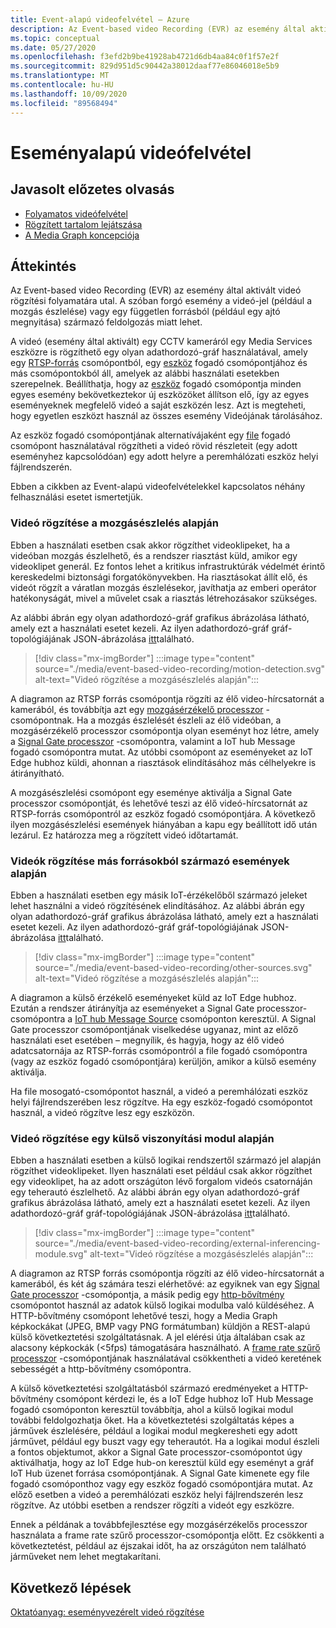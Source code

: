 ```yaml
---
title: Event-alapú videofelvétel – Azure
description: Az Event-based video Recording (EVR) az esemény által aktivált videó rögzítési folyamatára utal. A szóban forgó esemény a videós jel (például a mozgás észlelése) vagy egy független forrásból (például egy ajtó megnyitása) származó feldolgozásból származhat.  Ebben a cikkben az Event-alapú videofelvételekkel kapcsolatos néhány felhasználási esetet ismertetjük.
ms.topic: conceptual
ms.date: 05/27/2020
ms.openlocfilehash: f3efd2b9be41928ab4721d6db4aa84c0f1f57e2f
ms.sourcegitcommit: 829d951d5c90442a38012daaf77e86046018e5b9
ms.translationtype: MT
ms.contentlocale: hu-HU
ms.lasthandoff: 10/09/2020
ms.locfileid: "89568494"
---
```

# <a name="event-based-video-recording"></a>Eseményalapú videófelvétel  
 
## <a name="suggested-pre-reading"></a>Javasolt előzetes olvasás  

* [Folyamatos videófelvétel](continuous-video-recording-concept.md)
* [Rögzített tartalom lejátszása](video-playback-concept.md)
* [A Media Graph koncepciója](media-graph-concept.md)

## <a name="overview"></a>Áttekintés 

Az Event-based video Recording (EVR) az esemény által aktivált videó rögzítési folyamatára utal. A szóban forgó esemény a videó-jel (például a mozgás észlelése) vagy egy független forrásból (például egy ajtó megnyitása) származó feldolgozás miatt lehet. 

A videó (esemény által aktivált) egy CCTV kameráról egy Media Services eszközre is rögzíthető egy olyan adathordozó-gráf használatával, amely egy [RTSP-forrás](media-graph-concept.md#rtsp-source) csomópontból, egy [eszköz](media-graph-concept.md#asset-sink) fogadó csomópontjához és más csomópontokból áll, amelyek az alábbi használati esetekben szerepelnek. Beállíthatja, hogy az [eszköz](media-graph-concept.md#asset-sink) fogadó csomópontja minden egyes esemény bekövetkeztekor új eszközöket állítson elő, így az egyes eseményeknek megfelelő videó a saját eszközén lesz. Azt is megteheti, hogy egyetlen eszközt használ az összes esemény Videójának tárolásához. 

Az eszköz fogadó csomópontjának alternatívájaként egy [file](media-graph-concept.md#file-sink) fogadó csomópont használatával rögzítheti a videó rövid részleteit (egy adott eseményhez kapcsolódóan) egy adott helyre a peremhálózati eszköz helyi fájlrendszerén. 

Ebben a cikkben az Event-alapú videofelvételekkel kapcsolatos néhány felhasználási esetet ismertetjük.

### <a name="video-recording-based-on-motion-detection"></a>Videó rögzítése a mozgásészlelés alapján  

Ebben a használati esetben csak akkor rögzíthet videoklipeket, ha a videóban mozgás észlelhető, és a rendszer riasztást küld, amikor egy videoklipet generál. Ez fontos lehet a kritikus infrastruktúrák védelmét érintő kereskedelmi biztonsági forgatókönyvekben. Ha riasztásokat állít elő, és videót rögzít a váratlan mozgás észlelésekor, javíthatja az emberi operátor hatékonyságát, mivel a művelet csak a riasztás létrehozásakor szükséges.

Az alábbi ábrán egy olyan adathordozó-gráf grafikus ábrázolása látható, amely ezt a használati esetet kezeli. Az ilyen adathordozó-gráf gráf-topológiájának JSON-ábrázolása [itt](https://github.com/Azure/live-video-analytics/blob/master/MediaGraph/topologies/evr-motion-assets/topology.json)található.

> [!div class="mx-imgBorder"]
> :::image type="content" source="./media/event-based-video-recording/motion-detection.svg" alt-text="Videó rögzítése a mozgásészlelés alapján":::

A diagramon az RTSP forrás csomópontja rögzíti az élő video-hírcsatornát a kamerából, és továbbítja azt egy [mozgásérzékelő processzor](media-graph-concept.md#motion-detection-processor) -csomópontnak. Ha a mozgás észlelését észleli az élő videóban, a mozgásérzékelő processzor csomópontja olyan eseményt hoz létre, amely a [Signal Gate processzor](media-graph-concept.md#signal-gate-processor) -csomópontra, valamint a IoT hub Message fogadó csomópontra mutat. Az utóbbi csomópont az eseményeket az IoT Edge hubhoz küldi, ahonnan a riasztások elindításához más célhelyekre is átirányítható. 

A mozgásészlelési csomópont egy eseménye aktiválja a Signal Gate processzor csomópontját, és lehetővé teszi az élő videó-hírcsatornát az RTSP-forrás csomópontról az eszköz fogadó csomópontjára. A következő ilyen mozgásészlelési események hiányában a kapu egy beállított idő után lezárul. Ez határozza meg a rögzített videó időtartamát.

### <a name="video-recording-based-on-events-from-other-sources"></a>Videók rögzítése más forrásokból származó események alapján  

Ebben a használati esetben egy másik IoT-érzékelőből származó jeleket lehet használni a videó rögzítésének elindításához. Az alábbi ábrán egy olyan adathordozó-gráf grafikus ábrázolása látható, amely ezt a használati esetet kezeli. Az ilyen adathordozó-gráf gráf-topológiájának JSON-ábrázolása [itt](https://github.com/Azure/live-video-analytics/blob/master/MediaGraph/topologies/evr-hubMessage-files/topology.json)található.

> [!div class="mx-imgBorder"]
> :::image type="content" source="./media/event-based-video-recording/other-sources.svg" alt-text="Videó rögzítése a mozgásészlelés alapján":::

A diagramon a külső érzékelő eseményeket küld az IoT Edge hubhoz. Ezután a rendszer átirányítja az eseményeket a Signal Gate processzor-csomópontra a [IoT hub Message Source](media-graph-concept.md#iot-hub-message-source) csomóponton keresztül. A Signal Gate processzor csomópontjának viselkedése ugyanaz, mint az előző használati eset esetében – megnyílik, és hagyja, hogy az élő videó adatcsatornája az RTSP-forrás csomópontról a file fogadó csomópontra (vagy az eszköz fogadó csomópontjára) kerüljön, amikor a külső esemény aktiválja. 

Ha file mosogató-csomópontot használ, a videó a peremhálózati eszköz helyi fájlrendszerében lesz rögzítve. Ha egy eszköz-fogadó csomópontot használ, a videó rögzítve lesz egy eszközön.

### <a name="video-recording-based-on-an-external-inferencing-module"></a>Videó rögzítése egy külső viszonyítási modul alapján 

Ebben a használati esetben a külső logikai rendszertől származó jel alapján rögzíthet videoklipeket. Ilyen használati eset például csak akkor rögzíthet egy videoklipet, ha az adott országúton lévő forgalom videós csatornáján egy teherautó észlelhető. Az alábbi ábrán egy olyan adathordozó-gráf grafikus ábrázolása látható, amely ezt a használati esetet kezeli. Az ilyen adathordozó-gráf gráf-topológiájának JSON-ábrázolása [itt](https://github.com/Azure/live-video-analytics/blob/master/MediaGraph/topologies/evr-hubMessage-assets/topology.json)található.

> [!div class="mx-imgBorder"]
> :::image type="content" source="./media/event-based-video-recording/external-inferencing-module.svg" alt-text="Videó rögzítése a mozgásészlelés alapján":::

A diagramon az RTSP forrás csomópontja rögzíti az élő video-hírcsatornát a kamerából, és két ág számára teszi elérhetővé: az egyiknek van egy [Signal Gate processzor](media-graph-concept.md#signal-gate-processor) -csomópontja, a másik pedig egy [http-bővítmény](media-graph-concept.md) csomópontot használ az adatok külső logikai modulba való küldéséhez. A HTTP-bővítmény csomópont lehetővé teszi, hogy a Media Graph képkockákat (JPEG, BMP vagy PNG formátumban) küldjön a REST-alapú külső következtetési szolgáltatásnak. A jel elérési útja általában csak az alacsony képkockák (<5fps) támogatására használható. A [frame rate szűrő processzor](media-graph-concept.md#frame-rate-filter-processor) -csomópontjának használatával csökkentheti a videó keretének sebességét a http-bővítmény csomópontra.

A külső következtetési szolgáltatásból származó eredményeket a HTTP-bővítmény csomópont kérdezi le, és a IoT Edge hubhoz IoT Hub Message fogadó csomóponton keresztül továbbítja, ahol a külső logikai modul további feldolgozhatja őket. Ha a következtetési szolgáltatás képes a járművek észlelésére, például a logikai modul megkeresheti egy adott járművet, például egy buszt vagy egy teherautót. Ha a logikai modul észleli a fontos objektumot, akkor a Signal Gate processzor-csomópontot úgy aktiválhatja, hogy az IoT Edge hub-on keresztül küld egy eseményt a gráf IoT Hub üzenet forrása csomópontjának. A Signal Gate kimenete egy file fogadó csomóponthoz vagy egy eszköz fogadó csomópontjára mutat. Az előző esetben a videó a peremhálózati eszköz helyi fájlrendszerén lesz rögzítve. Az utóbbi esetben a rendszer rögzíti a videót egy eszközre.

Ennek a példának a továbbfejlesztése egy mozgásérzékelős processzor használata a frame rate szűrő processzor-csomópontja előtt. Ez csökkenti a következtetést, például az éjszakai időt, ha az országúton nem található járműveket nem lehet megtakarítani. 

## <a name="next-steps"></a>Következő lépések

[Oktatóanyag: eseményvezérelt videó rögzítése](event-based-video-recording-tutorial.md)
